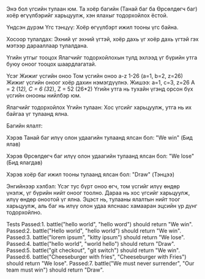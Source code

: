Энэ бол үгсийн тулаан юм. Та хоёр багийн (Танай баг ба Өрсөлдөгч баг) хоёр өгүүлбэрийг харьцуулж, хэн ялахыг тодорхойлох ёстой.

Үндсэн дүрэм
Үгс тэнцүү: Хоёр өгүүлбэрт ижил тооны үгс байна.

Хосоор тулалдах: Эхний үг эхний үгтэй, хоёр дахь үг хоёр дахь үгтэй гэх мэтээр дарааллаар тулалдана.

Үгийн утгыг тооцох
Ялагчийг тодорхойлохын тулд эхлээд үг бүрийн утга буюу оноог тооцох шаардлагатай.

Үсэг	Жижиг үсгийн оноо	Том үсгийн оноо
a-z	1-26 (a=1, b=2, z=26)	Жижиг үсгийн оноог хоёр дахин нэмэгдүүлнэ.
Жишээ:	a=1, c=3, z=26	A = 2 (1*2), C = 6 (3*2), Z = 52 (26*2)
Үгийн утга нь тухайн үгэнд орсон бүх үсгийн онооны нийлбэр юм.

Ялагчийг тодорхойлох
Үгийн тулаан: Хос үгсийг харьцуулж, утга нь их байгаа үг тулаанд ялна.

Багийн ялалт:

Хэрэв Танай баг илүү олон удаагийн тулаанд ялсан бол: "We win" (Бид ялав)

Хэрэв Өрсөлдөгч баг илүү олон удаагийн тулаанд ялсан бол: "We lose" (Бид ялагдав)

Хэрэв хоёр баг ижил тооны тулаанд ялсан бол: "Draw" (Тэнцээ)

Энгийнээр хэлбэл: Үсэг тус бүрт оноо өгч, том үсгийг илүү өндөр үнэлж, үг бүрийн нийт оноог тоолно. Дараа нь хос үгсийг харьцуулж, илүү өндөр оноотой үг ялна. Эцэст нь, тулааны ялалтын нийт тоог харьцуулж, аль баг нь илүү олон удаа ялснаас хамааран эцсийн үр дүнг тодорхойлно.

Tests
Passed:1. battle("hello world", "hello word") should return "We win".
Passed:2. battle("Hello world", "hello world") should return "We win".
Passed:3. battle("lorem ipsum", "kitty ipsum") should return "We lose".
Passed:4. battle("hello world", "world hello") should return "Draw".
Passed:5. battle("git checkout", "git switch") should return "We win".
Passed:6. battle("Cheeseburger with fries", "Cheeseburger with Fries") should return "We lose".
Passed:7. battle("We must never surrender", "Our team must win") should return "Draw".